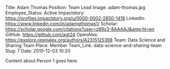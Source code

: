 Title: Adam Thomas
Position: Team Lead
Image: adam-thomas.jpg
Employee_Status: Active
Impactstory: https://profiles.impactstory.org/u/0000-0002-2850-1419
LinkedIn: https://www.linkedin.com/in/adamgthomas1/
Scholar: https://scholar.google.com/citations?user=z89s3-8AAAAJ&amp;hl=en
GitHub: https://github.com/agt24
OpenAlex: https://explore.openalex.org/authors/A2315125368
Team: Data Science and Sharing Team
Place: Member
Team_Link: data-science-and-sharing-team
Slug: 7
Date: 2010-12-03 10:20

Content about Person 1 goes here.